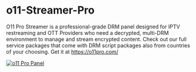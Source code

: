 # o11-Streamer-Pro
O11 Pro Streamer is a professional-grade DRM panel designed for IPTV restreaming and OTT Providers who need a decrypted, multi-DRM environment to manage and stream encrypted content. Check out our full service packages that come with DRM script packages also from countries of your choosing. Get it at https://o11pro.com/

[![o11 Pro Panel](https://imgur.com/a/6ELtXVY)](https://player.vimeo.com/video/1127665826?h=ad8bbc57f6 "o11 Pro Panel - Click to Watch!")



